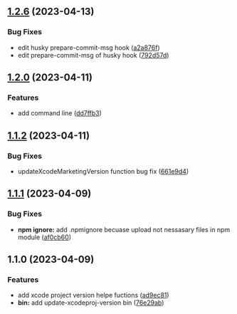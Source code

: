 

## [1.2.6](https://github.com/Kwonkunkun/update-xcodeproj-version/compare/v1.2.0...v1.2.6) (2023-04-13)


### Bug Fixes

* edit husky prepare-commit-msg hook ([a2a876f](https://github.com/Kwonkunkun/update-xcodeproj-version/commit/a2a876fe4a8a9c63727cfc8b981d413a733fae2a))
* edit prepare-commit-msg of husky hook ([792d57d](https://github.com/Kwonkunkun/update-xcodeproj-version/commit/792d57dee5e1be25dee27833e72c8a64802d4fba))

## [1.2.0](https://github.com/Kwonkunkun/update-xcodeproj-version/compare/v1.1.2...v1.2.0) (2023-04-11)


### Features

* add command line ([dd7ffb3](https://github.com/Kwonkunkun/update-xcodeproj-version/commit/dd7ffb39dd31cbe3155b2f7dba8f7d99d25a7cbf))

## [1.1.2](https://github.com/Kwonkunkun/update-xcodeproj-version/compare/v1.1.1...v1.1.2) (2023-04-11)


### Bug Fixes

* updateXcodeMarketingVersion function bug fix ([661e9d4](https://github.com/Kwonkunkun/update-xcodeproj-version/commit/661e9d40dd239bc04a4eb53ba68b44f74b44f4cf))

## [1.1.1](https://github.com/Kwonkunkun/update-xcodeproj-version/compare/v1.1.0...v1.1.1) (2023-04-09)


### Bug Fixes

* **npm ignore:** add .npmignore becuase upload not nessasary files in npm module ([af0cb60](https://github.com/Kwonkunkun/update-xcodeproj-version/commit/af0cb60000a25800c6863c77a0e5e85a4d93a12b))

## 1.1.0 (2023-04-09)


### Features

* add xcode project version helpe fuctions ([ad9ec81](https://github.com/Kwonkunkun/update-xcodeproj-version/commit/ad9ec81662b03f7dced1b7db7332df0a803adaa6))
* **bin:** add update-xcodeproj-version bin ([76e29ab](https://github.com/Kwonkunkun/update-xcodeproj-version/commit/76e29ab346f2b915d6520d59dfd3e8cb71c065f4))